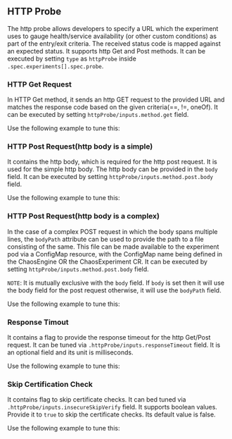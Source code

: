 ## HTTP Probe

The http probe allows developers to specify a URL which the experiment uses to gauge health/service availability (or other custom conditions) as part of the entry/exit criteria. The received status code is mapped against an expected status. It supports http Get and Post methods.
It can be executed by setting `type` as `httpProbe` inside `.spec.experiments[].spec.probe`.

### HTTP Get Request

In HTTP Get method, it sends an http GET request to the provided URL and matches the response code based on the given criteria(==, !=, oneOf).
It can be executed by setting `httpProbe/inputs.method.get` field.

Use the following example to tune this:
<references to the sample manifest> 

### HTTP Post Request(http body is a simple)

It contains the http body, which is required for the http post request. It is used for the simple http body. The http body can be provided in the `body` field.
It can be executed by setting `httpProbe/inputs.method.post.body` field.

Use the following example to tune this:
<references to the sample manifest> 

### HTTP Post Request(http body is a complex)

In the case of a complex POST request in which the body spans multiple lines, the `bodyPath` attribute can be used to provide the path to a file consisting of the same. This file can be made available to the experiment pod via a ConfigMap resource, with the ConfigMap name being defined in the ChaosEngine OR the ChaosExperiment CR.
It can be executed by setting `httpProbe/inputs.method.post.body` field.

`NOTE`: It is mutually exclusive with the `body` field. If `body` is set then it will use the body field for the post request otherwise, it will use the `bodyPath` field.

Use the following example to tune this:
<references to the sample manifest> 

### Response Timout

It contains a flag to provide the response timeout for the http Get/Post request. It can be tuned via `.httpProbe/inputs.responseTimeout` field.
It is an optional field and its unit is milliseconds.

Use the following example to tune this:
<references to the sample manifest> 

### Skip Certification Check

It contains flag to skip certificate checks. It can bed tuned via `.httpProbe/inputs.insecureSkipVerify` field.
It supports boolean values. Provide it to `true` to skip the certificate checks. Its default value is false.

Use the following example to tune this:
<references to the sample manifest> 
